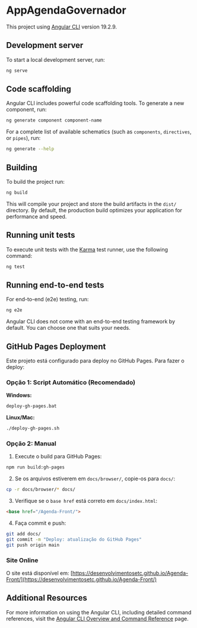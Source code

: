 # AppAgendaGovernador

This project using [Angular CLI](https://github.com/angular/angular-cli) version 19.2.9.

## Development server

To start a local development server, run:

```bash
ng serve
```

## Code scaffolding

Angular CLI includes powerful code scaffolding tools. To generate a new component, run:

```bash
ng generate component component-name
```

For a complete list of available schematics (such as `components`, `directives`, or `pipes`), run:

```bash
ng generate --help
```

## Building

To build the project run:

```bash
ng build
```

This will compile your project and store the build artifacts in the `dist/` directory. By default, the production build optimizes your application for performance and speed.

## Running unit tests

To execute unit tests with the [Karma](https://karma-runner.github.io) test runner, use the following command:

```bash
ng test
```

## Running end-to-end tests

For end-to-end (e2e) testing, run:

```bash
ng e2e
```

Angular CLI does not come with an end-to-end testing framework by default. You can choose one that suits your needs.

## GitHub Pages Deployment

Este projeto está configurado para deploy no GitHub Pages. Para fazer o deploy:

### Opção 1: Script Automático (Recomendado)

**Windows:**
```bash
deploy-gh-pages.bat
```

**Linux/Mac:**
```bash
./deploy-gh-pages.sh
```

### Opção 2: Manual

1. Execute o build para GitHub Pages:
```bash
npm run build:gh-pages
```

2. Se os arquivos estiverem em `docs/browser/`, copie-os para `docs/`:
```bash
cp -r docs/browser/* docs/
```

3. Verifique se o `base href` está correto em `docs/index.html`:
```html
<base href="/Agenda-Front/">
```

4. Faça commit e push:
```bash
git add docs/
git commit -m "Deploy: atualização do GitHub Pages"
git push origin main
```

### Site Online

O site está disponível em: [https://desenvolvimentosetc.github.io/Agenda-Front/](https://desenvolvimentosetc.github.io/Agenda-Front/)

## Additional Resources

For more information on using the Angular CLI, including detailed command references, visit the [Angular CLI Overview and Command Reference](https://angular.dev/tools/cli) page.
